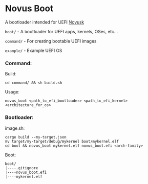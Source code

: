 # Novus Boot

A bootloader intended for UEFI [Novusk](https://github.com/NathanMcMillan54/novusk)

``boot/`` - A bootloader for UEFI apps, kernels, OSes, etc...

``command/`` - For creating bootable UEFI images

``example/`` - Example UEFI OS

### Command:

Build:
```commandline
cd command/ && sh build.sh
```

Usage:
```commandline
novus_boot <path_to_efi_bootloader> <path_to_efi_kernel> <architecture_for_os>
```

### Bootloader:
image.sh:
```shell
cargo build --my-target.json
mv target/my-target/debug/mykernel boot/mykernel.elf
cd boot && novus_boot mykernel.elf novus_boot.efi <arch-family>
```

Boot:
```commandline
boot/
|----.gitignore
|----novus_boot.efi
|----mykernel.elf
```